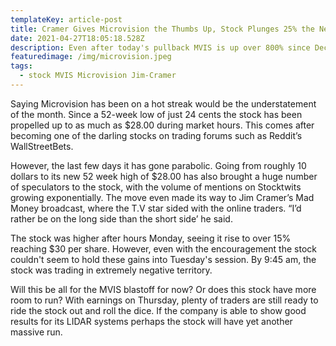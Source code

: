 ```yaml
---
templateKey: article-post
title: Cramer Gives Microvision the Thumbs Up, Stock Plunges 25% the Next Day
date: 2021-04-27T18:05:18.528Z
description: Even after today's pullback MVIS is up over 800% since December
featuredimage: /img/microvision.jpeg
tags:
  - stock MVIS Microvision Jim-Cramer
---
```

Saying Microvision has been on a hot streak would be the understatement of the month. Since a 52-week low of just 24 cents the stock has been propelled up to as much as $28.00 during market hours. This comes after becoming one of the darling stocks on trading forums such as Reddit’s WallStreetBets.

However, the last few days it has gone parabolic. Going from roughly 10 dollars to its new 52 week high of $28.00 has also brought a huge number of speculators to the stock, with the volume of mentions on Stocktwits growing exponentially. The move even made its way to Jim Cramer’s Mad Money broadcast, where the T.V star sided with the online traders. “I’d rather be on the long side than the short side’ he said.

The stock was higher after hours Monday, seeing it rise to over 15% reaching $30 per share. However, even with the encouragement the stock couldn't seem to hold these gains into Tuesday's session. By 9:45 am, the stock was trading in extremely negative territory.

Will this be all for the MVIS blastoff for now? Or does this stock have more room to run? With earnings on Thursday, plenty of traders are still ready to ride the stock out and roll the dice. If the company is able to show good results for its LIDAR systems perhaps the stock will have yet another massive run.